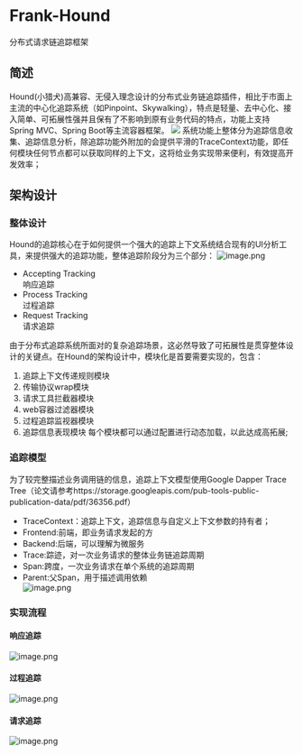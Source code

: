 # Frank-Hound
分布式请求链追踪框架
## 简述
Hound(小猎犬)高兼容、无侵入理念设计的分布式业务链追踪插件，相比于市面上主流的中心化追踪系统（如Pinpoint、Skywalking），特点是轻量、去中心化、接入简单、可拓展性强并且保有了不影响到原有业务代码的特点，功能上支持Spring MVC、Spring Boot等主流容器框架。
![](https://i.loli.net/2020/03/07/G7b6ukZBptXosnP.png)
系统功能上整体分为追踪信息收集、追踪信息分析，除追踪功能外附加的会提供平滑的TraceContext功能，即任何模块任何节点都可以获取同样的上下文，这将给业务实现带来便利，有效提高开发效率；
## 架构设计
### 整体设计
Hound的追踪核心在于如何提供一个强大的追踪上下文系统结合现有的UI分析工具，来提供强大的追踪功能，整体追踪阶段分为三个部分：
![image.png](https://i.loli.net/2020/03/07/mNDGs9RW2oU4YSf.png)
- Accepting Tracking  
响应追踪
- Process Tracking  
过程追踪
- Request Tracking  
请求追踪
 
由于分布式追踪系统所面对的复杂追踪场景，这必然导致了可拓展性是贯穿整体设计的关键点。在Hound的架构设计中，模块化是首要需要实现的，包含：
  1. 追踪上下文传递规则模块
  2. 传输协议wrap模块
  3. 请求工具拦截器模块
  4. web容器过滤器模块
  5. 过程追踪监视器模块
  6. 追踪信息表现模块
每个模块都可以通过配置进行动态加载，以此达成高拓展;
### 追踪模型
  为了较完整描述业务调用链的信息，追踪上下文模型使用Google Dapper Trace Tree（论文请参考https://storage.googleapis.com/pub-tools-public-publication-data/pdf/36356.pdf）
- TraceContext：追踪上下文，追踪信息与自定义上下文参数的持有者；
- Frontend:前端，即业务请求发起的方
- Backend:后端，可以理解为微服务
- Trace:踪迹，对一次业务请求的整体业务链追踪周期
- Span:跨度，一次业务请求在单个系统的追踪周期
- Parent:父Span，用于描述调用依赖  
![image.png](https://i.loli.net/2020/03/07/SAoBaG61k4VEwIp.png)
### 实现流程
#### 响应追踪
![image.png](https://i.loli.net/2020/03/07/HhyUcM4RNv6ouSF.png)
#### 过程追踪
![image.png](https://i.loli.net/2020/03/07/6edZYOcB5xK4V3y.png)
#### 请求追踪
![image.png](https://i.loli.net/2020/03/07/dAO9fYuFT4UERBy.png)
